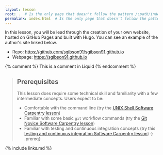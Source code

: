 ```yaml
---
layout: lesson
root: .  # Is the only page that doesn't follow the pattern /:path/index.html
permalink: index.html  # Is the only page that doesn't follow the pattern /:path/index.html
---
```

In this lesson, you will be lead through the creation of your own website, hosted on GitHub Pages and built with Hugo.
You can see an example of the author's site linked below.

- Repo: <https://github.com/sgibson91/sgibson91.github.io>
- Webpage: <https://sgibson91.github.io>

<!-- this is an html comment -->

{% comment %} This is a comment in Liquid {% endcomment %}

> ## Prerequisites
>
> This lesson does require some technical skill and familiarity with a few intermediate concepts.
> Users expect to be:
>
> - Comfortable with the command line (try the [UNIX Shell Software Carpentry lesson](http://swcarpentry.github.io/shell-novice))
> - Familiar with some basic `git` workflow commands (try the [Git Novice Software Carpentry lesson](http://swcarpentry.github.io/git-novice))
> - Familiar with testing and continuous integration concepts (try this [testing and continuous integration Software Carpentry lesson](http://carpentries-incubator.github.io/python-testing/))
{: .prereq}

{% include links.md %}
